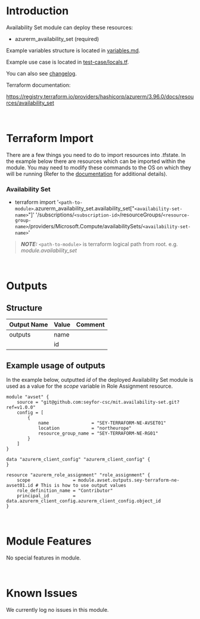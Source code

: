 # Introduction
Availability Set module can deploy these resources:
* azurerm_availability_set (required)

Example variables structure is located in [variables.md](variables.md).

Example use case is located in [test-case/locals.tf](test-case/locals.tf).

You can also see [changelog](changelog.md).

Terraform documentation:

https://registry.terraform.io/providers/hashicorp/azurerm/3.96.0/docs/resources/availability_set

&nbsp;

# Terraform Import
There are a few things you need to do to import resources into .tfstate. In the example below there are resources which can be imported within the module. You may need to modify these commands to the OS on which they will be running (Refer to the [documentation](https://developer.hashicorp.com/terraform/cli/commands/import#example-import-into-resource-configured-with-for_each) for additional details).
### Availability Set
* terraform import '`<path-to-module>`.azurerm_availability_set.availability_set["`<availability-set-name>`"]' '/subscriptions/`<subscription-id>`/resourceGroups/`<resource-group-name>`/providers/Microsoft.Compute/availabilitySets/`<availability-set-name>`'

 > **_NOTE:_** `<path-to-module>` is terraform logical path from root. e.g. _module.availability\_set_

&nbsp;

# Outputs
## Structure

| Output Name | Value        | Comment                                              |
| ----------- | ------------ | ---------------------------------------------------- |
| outputs     | name         |                                                      |
|             | id           |                                                      |


## Example usage of outputs
In the example below, outputted _id_ of the deployed Availability Set module is used as a value for the _scope_ variable in Role Assignment resource.
```
module "avset" {
    source = "git@github.com:seyfor-csc/mit.availability-set.git?ref=v1.0.0"
    config = [
        {
            name                = "SEY-TERRAFORM-NE-AVSET01"
            location            = "northeurope"
            resource_group_name = "SEY-TERRAFORM-NE-RG01"
        }
    ]
}

data "azurerm_client_config" "azurerm_client_config" {
}

resource "azurerm_role_assignment" "role_assignment" {
    scope                = module.avset.outputs.sey-terraform-ne-avset01.id # This is how to use output values
    role_definition_name = "Contributor"
    principal_id         = data.azurerm_client_config.azurerm_client_config.object_id
}
```

&nbsp;

# Module Features
No special features in module.

&nbsp;

# Known Issues
We currently log no issues in this module.